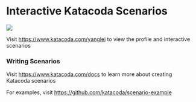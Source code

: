 # Interactive Katacoda Scenarios

[![](http://shields.katacoda.com/katacoda/yanglei/count.svg)](https://www.katacoda.com/yanglei "Get your profile on Katacoda.com")

Visit https://www.katacoda.com/yanglei to view the profile and interactive scenarios

### Writing Scenarios
Visit https://www.katacoda.com/docs to learn more about creating Katacoda scenarios

For examples, visit https://github.com/katacoda/scenario-example
